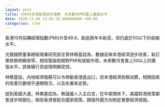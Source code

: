 ```yaml
---
layout: post
title: 分析料本港經濟逐步復蘇　未來數月PMI重上擴張水平
date: 2020-11-04 12:01:26.000000000 +08:00
categories: rthk
---
```


香港10月採購經理指數(PMI)升至49.8，創逾兩年半新高，但仍處於50以下的收縮水平。

光銀國際董事總經理兼研究部主管林樵基認為，數據反映本港經濟逐步改善，新訂單跌勢明顯收窄，相信聖誕假期對PMI有提振作用，未來數月會重上50以上的擴張水平，其後橫行至疫情明顯受控。

林樵基指，內地經濟復蘇可以令帶動香港進出口，但本港經濟依賴消費，相關因素的改善仍要視乎通關情況，以及失業率走勢。

提到美國大選，林樵基認為，無論誰人入主白宮，在中美關係下，美國對港政策都會逐步明朗化，相信香港會配合國家政策，跟隨外圍方向制定重整經濟措施。
